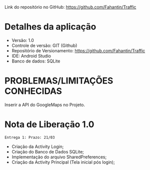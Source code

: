 Link do repositório no GitHub: https://github.com/Fahantin/Traffic

# Detalhes da aplicação

* Versão: 1.0
* Controle de versão: GIT (Github)
* Repositório de Versionamento: https://github.com/Fahantin/Traffic
* IDE: Android Studio
* Banco de dados: SQLite


# PROBLEMAS/LIMITAÇÕES CONHECIDAS

Inserir a API do GoogleMaps no Projeto.


# Nota de Liberação 1.0
```
Entrega 1: Prazo: 21/03
```
* Criação da Activity Login;
* Criação do Banco de Dados SQLite;
* Implementação do arquivo SharedPreferences;
* Criação da Activity Principal (Tela inicial pós login);
